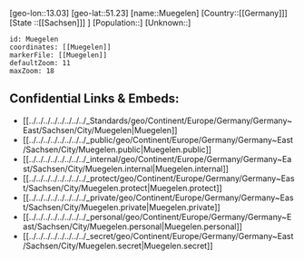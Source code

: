 ﻿---
location: [51.23,13.03]
mapzoom: [7,12] 
mapmarker: city 
type: City
tags:
- geo/City


SpocWebEntityId: 32649
isDeleted: false
confidential: public

---
[geo-lon::13.03]
[geo-lat::51.23]
[name::Muegelen]
[Country::[[Germany]]]
[State ::[[Sachsen]]] ]
[Population::]
[Unknown::]


```leaflet
id: Muegelen
coordinates: [[Muegelen]]
markerFile: [[Muegelen]]
defaultZoom: 11 
maxZoom: 18
```


## Confidential Links & Embeds: 
- [[../../../../../../../../_Standards/geo/Continent/Europe/Germany/Germany~East/Sachsen/City/Muegelen|Muegelen]] 
- [[../../../../../../../../_public/geo/Continent/Europe/Germany/Germany~East/Sachsen/City/Muegelen.public|Muegelen.public]] 
- [[../../../../../../../../_internal/geo/Continent/Europe/Germany/Germany~East/Sachsen/City/Muegelen.internal|Muegelen.internal]] 
- [[../../../../../../../../_protect/geo/Continent/Europe/Germany/Germany~East/Sachsen/City/Muegelen.protect|Muegelen.protect]] 
- [[../../../../../../../../_private/geo/Continent/Europe/Germany/Germany~East/Sachsen/City/Muegelen.private|Muegelen.private]] 
- [[../../../../../../../../_personal/geo/Continent/Europe/Germany/Germany~East/Sachsen/City/Muegelen.personal|Muegelen.personal]] 
- [[../../../../../../../../_secret/geo/Continent/Europe/Germany/Germany~East/Sachsen/City/Muegelen.secret|Muegelen.secret]] 
